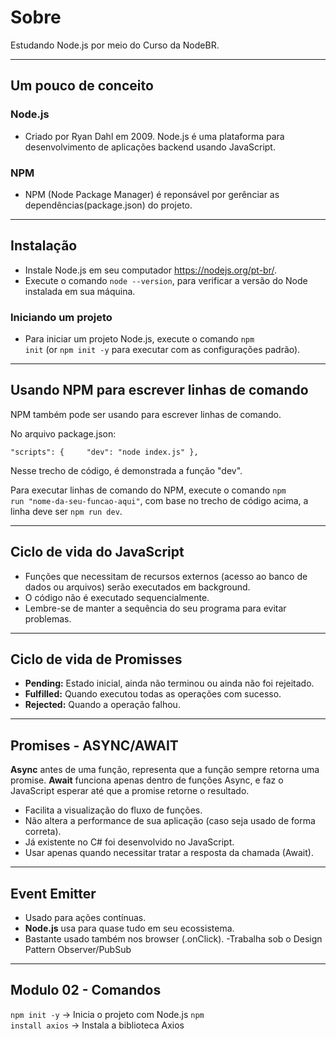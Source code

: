 # Sobre

Estudando Node.js por meio do Curso da NodeBR.

---

## Um pouco de conceito

### Node.js

- Criado por Ryan Dahl em 2009. Node.js é uma plataforma para desenvolvimento de aplicações backend usando JavaScript.

### NPM

- NPM (Node Package Manager) é reponsável por gerênciar as dependências(package.json) do projeto.

---
## Instalação

- Instale Node.js em seu computador <https://nodejs.org/pt-br/>.
- Execute o comando <code>node --version</code>, para verificar a versão do Node instalada em sua máquina.

### Iniciando um projeto

- Para iniciar um projeto Node.js, execute o comando <code>npm init</code> (or <code>npm init -y</code> para executar com as configurações padrão).

---
## Usando NPM para escrever linhas de comando

NPM também pode ser usando para escrever linhas de comando.

No arquivo package.json:

<code>"scripts": {
&ensp;&ensp;&ensp;&ensp;"dev": "node index.js"
},</code>

Nesse trecho de código, é demonstrada a função "dev".

Para executar linhas de comando do NPM, execute o comando <code>npm run "nome-da-seu-funcao-aqui"</code>, com base no trecho de código acima, a linha deve ser <code>npm run dev</code>.

---
## Ciclo de vida do JavaScript

- Funções que necessitam de recursos externos (acesso ao banco de dados ou arquivos) serão executados em background.
- O código não é executado sequencialmente.
- Lembre-se de manter a sequência do seu programa para evitar problemas.

---
## Ciclo de vida de Promisses

- **Pending:** Estado inicial, ainda não terminou ou ainda não foi rejeitado.
- **Fulfilled:** Quando executou todas as operações com sucesso.
- **Rejected:** Quando a operação falhou.

---
## Promises - ASYNC/AWAIT

**Async** antes de uma função, representa que a função sempre retorna uma promise.
**Await** funciona apenas dentro de funções Async, e faz o JavaScript esperar até que a promise retorne o resultado.

- Facilita a visualização do fluxo de funções.
- Não altera a performance de sua aplicação (caso seja usado de forma correta).
- Já existente no C# foi desenvolvido no JavaScript.
- Usar apenas quando necessitar tratar a resposta da chamada (Await).

---
## Event Emitter

- Usado para ações contínuas.
- **Node.js** usa para quase tudo em seu ecossistema.
- Bastante usado também nos browser (.onClick).
-Trabalha sob o Design Pattern Observer/PubSub

---
## Modulo 02 - Comandos
<code>npm init -y</code> -> Inicia o projeto com Node.js
<code>npm install axios</code> -> Instala a biblioteca Axios
